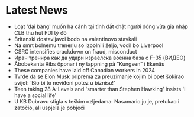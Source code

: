 # Latest News
-  Loạt 'đại bàng' muốn hạ cánh tại tỉnh đất chật người đông vừa gia nhập CLB thu hút FDI tỷ đô
-  Britanski dostavljavci bodo na valentinovo stavkali
-  Na smrt bolnemu trenerju so izpolnili željo, vodil bo Liverpool
-  CSRC intensifies crackdown on fraud, misconduct
-  Иран тренира как да удари израелска военна база с F-35 (ВИДЕО)
-  Åbobekanta Ribs öppnar i ny tappning på ”Kungsen” i Ekenäs
-  These companies have laid off Canadian workers in 2024
-  Tvrde da se Elon Musk priprema za preuzimanje kojim bi opet šokirao svijet: ‘Bio bi to neviđeni potez u biznisu!‘
-  Teen taking 28 A-Levels and 'smarter than Stephen Hawking' insists 'I have a social life'
-  U KB Dubravu stigla s teškim ozljedama: Nasamario ju je, pretukao i zatočio, ali uspjela je pobjeći
